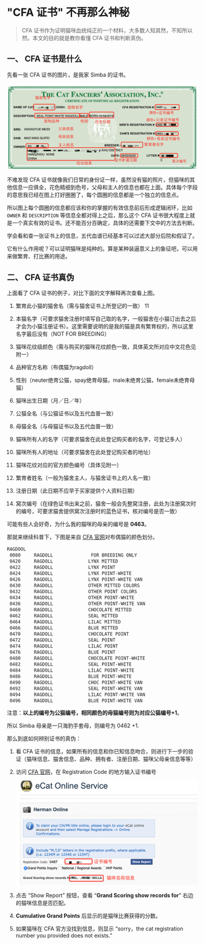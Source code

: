 # "CFA 证书" 不再那么神秘

> CFA 证书作为证明猫咪血统纯正的一个材料，大多数人知其然，不知所以然。本文的目的就是教你看懂 CFA 证书和判断真伪。





## 一、 CFA 证书是什么

先看一张 CFA 证书的图片，是我家 Simba 的证书。

![CFA-Certificate](./../assets/CFA-Certificate.png)

不难发现 CFA 证书就像我们日常的身份证一样，虽然没有猫的照片，但猫咪的其他信息一应俱全，花色精细到色号，父母和主人的信息也都在上面。具体每个字段的意思我已经在图上打好圈圈了，每个圆圈的信息都是一个独立的信息点。

所以图上每个圆圈的信息都应该和你的掌握的有效信息前后形成逻辑闭环，比如 `OWNER` 和 `DESCRIPTION` 等信息全都对得上之后，那么这个 CFA 证书很大程度上就是一个真实有效的证书。还不能百分百确定，具体的还需要下文中的方法去判断。

学会看和查一张证书上的信息，五代血谱已经基本可以过滤大部分后院和假证了。

它有什么作用呢？可以证明猫咪是纯种的。算是某种装逼意义上的象征吧，可以用来做繁育、打比赛的用途。



## 二、 CFA 证书真伪

上面看了 CFA 证书的例子，对比下面的文字解释再次查看上图。

1. 繁育此小猫的猫舍名（需与猫舍证书上所登记的一致）
 11
2. 本猫名字（可要求猫舍注册时填写自己取的名字，一般猫舍在小猫订出去之后才会为小猫注册证书）。这里需要说明的是我的猫是具有繁育权的，所以这里名字最后没有（NOT FOR BREEDING）

3. 猫咪花纹级颜色（需与购买的猫咪花纹颜色一致，具体英文所对应中文花色见附一）

4. 品种官方名称（布偶猫为ragdoll）

5. 性别（neuter绝育公猫，spay绝育母猫，male未绝育公猫，female未绝育母猫）

6. 猫咪出生日期（月／日／年）

7. 公猫全名（与公猫证书以及五代血普一致）

8. 母猫全名（与母猫证书以及五代血普一致）

9. 猫咪所有人的名字（可要求猫舍在此处登记购买者的名字，可登记多人）

10. 猫咪所有人的地址（可要求猫舍在此处登记购买者的地址）

11. 猫咪花纹对应的官方颜色编号（具体见附一）

12. 繁育者姓名（一般为猫舍主人，与猫舍证书上的人名一致）

13. 注册日期（此日期不应早于买家提供个人资料日期）

14. 窝次编号（在绿色证书出来之前，猫舍一般会先整窝注册，此处为注册窝次时的编号，可要求猫舍提供窝次注册时的蓝色证书，核对编号是否一致）



可能有些人会好奇，为什么我的猫咪的母亲的编号是 **0463**。

那就来继续科普下，下图是来自 [CFA 官网](https://cfa.org/breeds/color-prefix-chart/)对布偶猫的颜色划分。

```shell
RAGDOOL
 0080     RAGDOLL              FOR BREEDING ONLY
 0420     RAGDOLL             LYNX MITTED
 0422     RAGDOLL             LYNX POINT
 0424     RAGDOLL             LYNX POINT-WHITE
 0426     RAGDOLL             LYNX POINT-WHITE VAN
 0430     RAGDOLL             OTHER MITTED COLORS
 0432     RAGDOLL             OTHER POINT COLORS
 0434     RAGDOLL             OTHER POINT-WHITE
 0436     RAGDOLL             OTHER POINT-WHITE VAN
 0460     RAGDOLL             CHOCOLATE MITTED
 0462     RAGDOLL             SEAL MITTED
 0464     RAGDOLL             LILAC MITTED
 0466     RAGDOLL             BLUE MITTED
 0470     RAGDOLL             CHOCOLATE POINT
 0472     RAGDOLL             SEAL POINT
 0474     RAGDOLL             LILAC POINT
 0476     RAGDOLL             BLUE POINT
 0480     RAGDOLL             CHOCOLATE POINT-WHITE
 0482     RAGDOLL             SEAL POINT-WHITE
 0484     RAGDOLL             LILAC POINT-WHITE
 0486     RAGDOLL             BLUE POINT-WHITE
 0490     RAGDOLL             CHOC POINT-WHITE VAN
 0492     RAGDOLL             SEAL POINT-WHITE VAN
 0494     RAGDOLL             LILAC POINT-WHITE VAN
 0496     RAGDOLL             BLUE POINT-WHITE VAN
```



注意：**以上的编号为公猫编号，相同颜色的母猫编号则为对应公猫编号+1**。

所以 Simba 母亲是一只海豹手套母，则编号为 0462 +1.



那么到底如何辨别证书的真伪：

1. 看 CFA 证书的信息，如果所有的信息和你已知信息吻合，则进行下一步的验证（猫咪信息、猫舍信息、品种、拥有者、注册日期、猫咪父母亲信息等等）

2. 访问 [CFA 官网](https://ecat.cfa.org/public/hermanonline.aspx)，在 Registration Code 的地方输入证书编号

   ![示意图](./../assets/CFAWebsite.png)

3. 点击 “Show Report” 按钮，查看 “**Grand Scoring show records for**" 右边的猫咪信息是否匹配。

4. **Cumulative Grand Points** 后显示的是猫咪比赛获得的分数。

5. 如果猫咪在 CFA 官方没找到信息，则显示 “sorry，the cat registration number you provided does not exists.”


